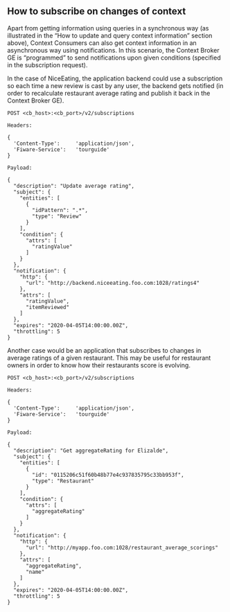 <hr class="core" style="display:none"/>
<h2>How to subscribe on changes of context</h2>

Apart from getting information using queries in a synchronous way (as
illustrated in the “How to update and query context information” section above),
Context Consumers can also get context information in an asynchronous way using
notifications. In this scenario, the Context Broker GE is “programmed” to send
notifications upon given conditions (specified in the subscription request).

In the case of NiceEating, the application backend could use a subscription so
each time a new review is cast by any user, the backend gets notified (in order
to recalculate restaurant average rating and publish it back in the Context
Broker GE).

```
POST <cb_host>:<cb_port>/v2/subscriptions

Headers:

{
  'Content-Type':     'application/json',
  'Fiware-Service':   'tourguide'
}

Payload:

{
  "description": "Update average rating",
  "subject": {
    "entities": [
      {
        "idPattern": ".*",
        "type": "Review"
      }
    ],
    "condition": {
      "attrs": [
        "ratingValue"
      ]
    }
  },
  "notification": {
    "http": {
      "url": "http://backend.niceeating.foo.com:1028/ratings4"
    },
    "attrs": [
      "ratingValue",
      "itemReviewed"
    ]
  },
  "expires": "2020-04-05T14:00:00.00Z",
  "throttling": 5
}
```

Another case would be an application that subscribes to changes in average
ratings of a given restaurant. This may be useful for restaurant owners in order
to know how their restaurants score is evolving.

```
POST <cb_host>:<cb_port>/v2/subscriptions

Headers:

{
  'Content-Type':     'application/json',
  'Fiware-Service':   'tourguide'
}

Payload:

{
  "description": "Get aggregateRating for Elizalde",
  "subject": {
    "entities": [
      {
        "id": "0115206c51f60b48b77e4c937835795c33bb953f",
        "type": "Restaurant"
      }
    ],
    "condition": {
      "attrs": [
        "aggregateRating"
      ]
    }
  },
  "notification": {
    "http": {
      "url": "http://myapp.foo.com:1028/restaurant_average_scorings"
    },
    "attrs": [
      "aggregateRating",
      "name"
    ]
  },
  "expires": "2020-04-05T14:00:00.00Z",
  "throttling": 5
}
```
